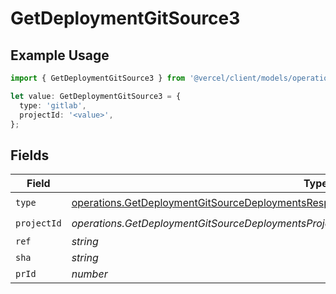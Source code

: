 # GetDeploymentGitSource3

## Example Usage

```typescript
import { GetDeploymentGitSource3 } from '@vercel/client/models/operations';

let value: GetDeploymentGitSource3 = {
  type: 'gitlab',
  projectId: '<value>',
};
```

## Fields

| Field       | Type                                                                                                                                                                                                 | Required           | Description |
| ----------- | ---------------------------------------------------------------------------------------------------------------------------------------------------------------------------------------------------- | ------------------ | ----------- |
| `type`      | [operations.GetDeploymentGitSourceDeploymentsResponse200ApplicationJSONResponseBody23Type](../../models/operations/getdeploymentgitsourcedeploymentsresponse200applicationjsonresponsebody23type.md) | :heavy_check_mark: | N/A         |
| `projectId` | _operations.GetDeploymentGitSourceDeploymentsProjectId_                                                                                                                                              | :heavy_check_mark: | N/A         |
| `ref`       | _string_                                                                                                                                                                                             | :heavy_minus_sign: | N/A         |
| `sha`       | _string_                                                                                                                                                                                             | :heavy_minus_sign: | N/A         |
| `prId`      | _number_                                                                                                                                                                                             | :heavy_minus_sign: | N/A         |
